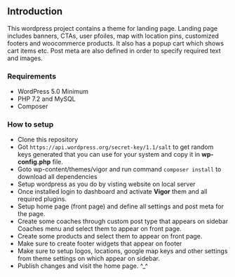 ## Introduction
This wordpress project contains a theme for landing page. Landing page includes banners, CTAs, user pfoiles, map with location pins, customized footers and woocommerce products. It also has a popup cart which shows cart items etc. Post meta are also defined in order to specify required text and images.

### Requirements
- WordPress 5.0 Minimum
- PHP 7.2 and MySQL
- Composer

### How to setup
- Clone this repository
- Got `https://api.wordpress.org/secret-key/1.1/salt` to get random keys generated that you can use for your system and copy it in **wp-config.php** file.
- Goto wp-content/themes/vigor and run command `composer install` to download all dependencies
- Setup wordpress as you do by visting website on local server
- Once installed login to dashboard and activate **Vigor** them and all required plugins.
- Setup home page (front page) and define all settings and post meta for the page.
- Create some coaches through custom post type that appears on sidebar Coaches menu and select them to appear on front page.
- Create some products and select them to appear on front page.
- Make sure to create footer widgets that appear on footer
- Make sure to setup logos, locations, google map keys and other settings from theme settings on which appear on sidebar.
- Publish changes and visit the home page. ^_^
